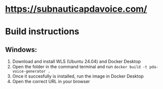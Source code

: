 # https://subnauticapdavoice.com/

# Build instructions

## Windows:

1. Download and install WLS (Ubuntu 24.04) and Docker Desktop
2. Open the folder in the command terminal and run `docker build -t pda-voice-generator .`
3. Once it succesfully is installed, run the image in Docker Desktop
4. Open the correct URL in your browser
